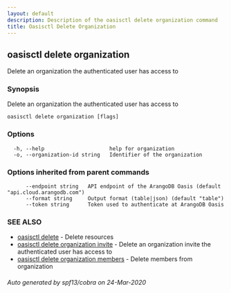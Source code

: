 ```yaml
---
layout: default
description: Description of the oasisctl delete organization command
title: Oasisctl Delete Organization
---
```

## oasisctl delete organization

Delete an organization the authenticated user has access to

### Synopsis

Delete an organization the authenticated user has access to

```
oasisctl delete organization [flags]
```

### Options

```
  -h, --help                     help for organization
  -o, --organization-id string   Identifier of the organization
```

### Options inherited from parent commands

```
      --endpoint string   API endpoint of the ArangoDB Oasis (default "api.cloud.arangodb.com")
      --format string     Output format (table|json) (default "table")
      --token string      Token used to authenticate at ArangoDB Oasis
```

### SEE ALSO

* [oasisctl delete](oasisctl-delete.md)	 - Delete resources
* [oasisctl delete organization invite](oasisctl-delete-organization-invite.md)	 - Delete an organization invite the authenticated user has access to
* [oasisctl delete organization members](oasisctl-delete-organization-members.md)	 - Delete members from organization

###### Auto generated by spf13/cobra on 24-Mar-2020
